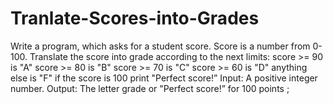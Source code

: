 # Tranlate-Scores-into-Grades
Write a program, which asks for a student score. Score is a number from 0-100. Translate the score into grade according to the next limits:   score >= 90 is "A"  score >= 80 is "B"  score >= 70 is "C"  score >= 60 is "D"  anything else is "F"  if the score is 100 print "Perfect score!”  Input: A positive integer number.  Output: The letter grade or "Perfect score!” for 100 points ;
